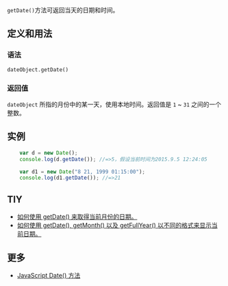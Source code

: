 `getDate()`方法可返回当天的日期和时间。

## 定义和用法

### 语法

`dateObject.getDate()`

### 返回值

`dateObject` 所指的月份中的某一天，使用本地时间。返回值是 `1` ~ `31` 之间的一个整数。

## 实例

```javascript
    var d = new Date();
    console.log(d.getDate()); //=>5，假设当前时间为2015.9.5 12:24:05

    var d1 = new Date("8 21, 1999 01:15:00");
    console.log(d1.getDate()); //=>21
```

## TIY

*   [如何使用 getDate() 来取得当前月份的日期。](http://www.w3school.com.cn/tiy/t.asp?f=jseg_getDate)
*   [如何使用 getDate(), getMonth() 以及 getFullYear() 以不同的格式来显示当前日期。](http://www.w3school.com.cn/tiy/t.asp?f=jseg_datedate)

## 更多

*   [JavaScript Date() 方法](http://www.w3school.com.cn/jsref/jsref_getDate.asp)